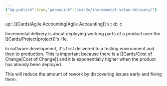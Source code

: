 ```yaml
---
{"dg-publish":true,"permalink":"/cards/incremental-value-delivery/"}
---
```


up:: [[Cards/Agile Accounting\|Agile Accounting]] 
x:: 
d:: c

Incremental delivery is about deploying working parts of a product over the [[Cards/Project\|project]]'s life.

In software development, it's first delivered to a testing environment and then to production. This is important because there is a [[Cards/Cost of Change\|Cost of Change]] and it is exponentially higher when the product has already been deployed. 

This will reduce the amount of rework by discovering issues early and fixing them.